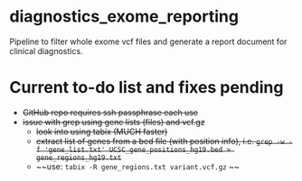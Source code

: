 # diagnostics_exome_reporting
Pipeline to filter whole exome vcf files and generate a report document for clinical diagnostics.

# Current to-do list and fixes pending

  - ~~GitHub repo requires ssh passphrase each use~~
  - ~~issue with grep using gene lists (files) and vcf.gz~~
    + ~~look into using tabix (MUCH faster)~~
    + ~~extract list of genes from a bed file (with position info), i.e. `grep -w -f 'gene_list.txt' UCSC_gene_positions_hg19.bed > gene_regions_hg19.txt`~~
    + ~~use: `tabix -R gene_regions.txt variant.vcf.gz` ~~

